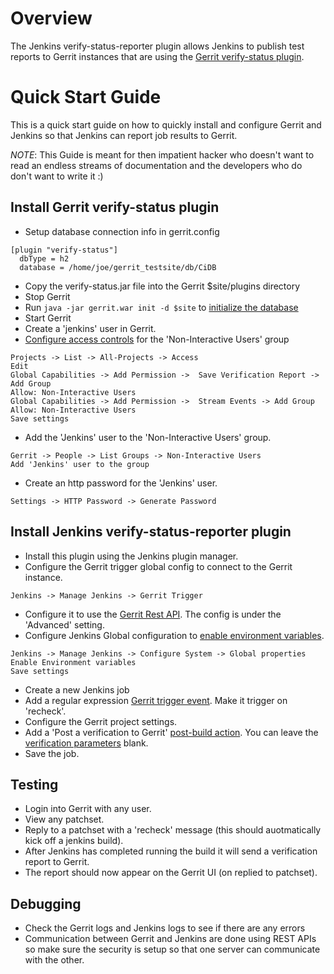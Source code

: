 # Overview
The Jenkins verify-status-reporter plugin allows Jenkins to publish test reports
to Gerrit instances that are using the [Gerrit verify-status plugin].

# Quick Start Guide
This is a quick start guide on how to quickly install and configure Gerrit and
Jenkins so that Jenkins can report job results to Gerrit.

_NOTE_: This Guide is meant for then impatient hacker who doesn't want to read
an endless streams of documentation and the developers who do don't want to
write it :)  

## Install Gerrit verify-status plugin
  * Setup database connection info in gerrit.config
```
[plugin "verify-status"]
  dbType = h2
  database = /home/joe/gerrit_testsite/db/CiDB
```
  * Copy the verify-status.jar file into the Gerrit $site/plugins directory
  * Stop Gerrit
  * Run `java -jar gerrit.war init -d $site` to [initialize the database]
  * Start Gerrit
  * Create a 'jenkins' user in Gerrit.
  * [Configure access controls] for the 'Non-Interactive Users' group
```
Projects -> List -> All-Projects -> Access
Edit
Global Capabilities -> Add Permission ->  Save Verification Report -> Add Group
Allow: Non-Interactive Users
Global Capabilities -> Add Permission ->  Stream Events -> Add Group
Allow: Non-Interactive Users
Save settings
```
  * Add the 'Jenkins' user to the 'Non-Interactive Users' group.
```
Gerrit -> People -> List Groups -> Non-Interactive Users
Add 'Jenkins' user to the group
```  
  * Create an http password for the 'Jenkins' user.
```
Settings -> HTTP Password -> Generate Password
```  

## Install Jenkins verify-status-reporter plugin
  * Install this plugin using the Jenkins plugin manager.
  * Configure the Gerrit trigger global config to connect to the Gerrit instance.
```
Jenkins -> Manage Jenkins -> Gerrit Trigger
```
  * Configure it to use the [Gerrit Rest API]. The config is under the 'Advanced' setting.
  * Configure Jenkins Global configuration to [enable environment variables].
```
Jenkins -> Manage Jenkins -> Configure System -> Global properties
Enable Environment variables
Save settings
```
  * Create a new Jenkins job
  * Add a regular expression [Gerrit trigger event].  Make it trigger on 'recheck'.
  * Configure the Gerrit project settings. 
  * Add a 'Post a verification to Gerrit' [post-build action]. You can leave the [verification parameters] blank.
  * Save the job.

## Testing
  * Login into Gerrit with any user.
  * View any patchset.
  * Reply to a patchset with a 'recheck' message (this should auotmatically kick off a jenkins build).
  * After Jenkins has completed running the build it will send a verification report to Gerrit.
  * The report should now appear on the Gerrit UI (on replied to patchset).

## Debugging
  * Check the Gerrit logs and Jenkins logs to see if there are any errors
  * Communication between Gerrit and Jenkins are done using REST APIs so make sure the security is setup so that one server can communicate with the other.

[Gerrit verify-status plugin]: https://gerrit.googlesource.com/plugins/verify-status/+/master/src/main/resources/Documentation/about.md
[initialize the database]: https://gerrit.googlesource.com/plugins/verify-status/+/master/src/main/resources/Documentation/database.md
[Configure access controls]: http://imgur.com/fs4jEJu
[Gerrit Rest API]: http://imgur.com/hRo40Vo
[Gerrit trigger event]: http://imgur.com/VaZTEO6
[post-build action]: http://imgur.com/EXMhHal
[enable environment variables]: http://imgur.com/sDWN5J3
[Configure access controls]: http://imgur.com/fs4jEJu
[verification parameters]: http://imgur.com/u1iwCBm
